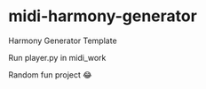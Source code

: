 # midi-harmony-generator
Harmony Generator Template

Run player.py in midi_work

Random fun project 😂
